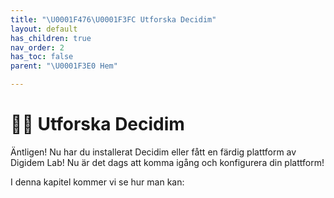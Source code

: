 ```yaml
---
title: "\U0001F476\U0001F3FC Utforska Decidim"
layout: default
has_children: true
nav_order: 2
has_toc: false
parent: "\U0001F3E0 Hem"

---
```

# 👶🏼 Utforska Decidim

Äntligen! Nu har du installerat Decidim eller fått en färdig plattform av Digidem Lab! Nu är det dags att komma igång och konfigurera din plattform!

I denna kapitel kommer vi se hur man kan: